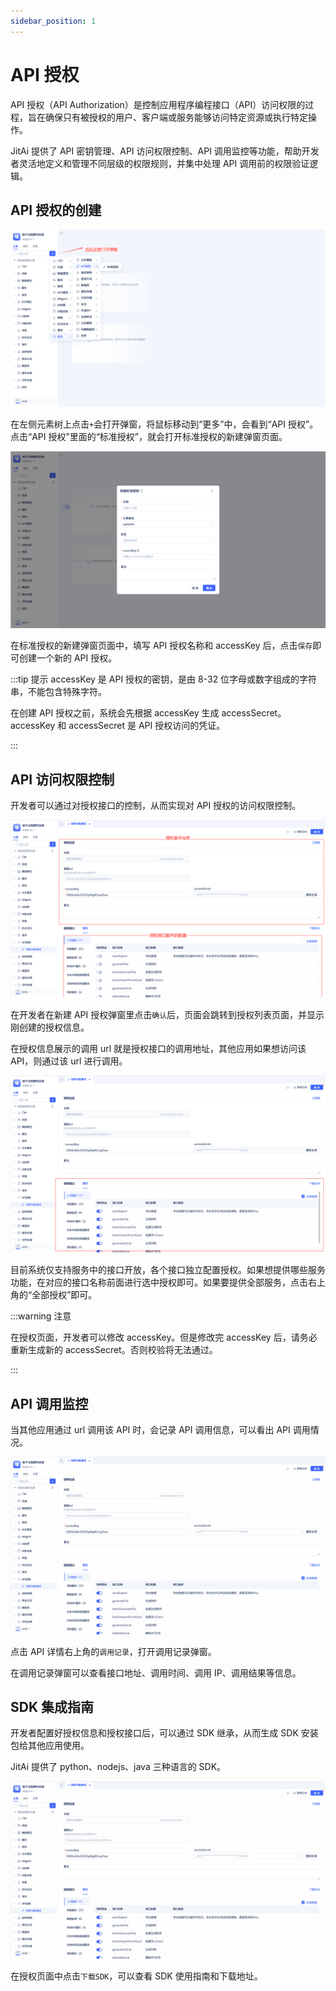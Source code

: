 ```yaml
---
sidebar_position: 1
---
```


# API 授权

API 授权（API Authorization）是控制应用程序编程接口（API）访问权限的过程，旨在确保只有被授权的用户、客户端或服务能够访问特定资源或执行特定操作。

JitAi 提供了 API 密钥管理、API 访问权限控制、API 调用监控等功能，帮助开发者灵活地定义和管理不同层级的权限规则，并集中处理 API 调用前的权限验证逻辑。

## API 授权的创建

![API 授权的创建](./img/api_2025-08-26_15-21-40.png)

在左侧元素树上点击`+`会打开弹窗，将鼠标移动到“更多”中，会看到“API 授权”。点击“API 授权”里面的“标准授权”，就会打开标准授权的新建弹窗页面。

![API 新建弹窗](./img/api_2025-08-26_15-26-59.png)

在标准授权的新建弹窗页面中，填写 API 授权名称和 accessKey 后，点击`保存`即可创建一个新的 API 授权。

:::tip 提示
accessKey 是 API 授权的密钥，是由 8-32 位字母或数字组成的字符串，不能包含特殊字符。

在创建 API 授权之前，系统会先根据 accessKey 生成 accessSecret。accessKey 和 accessSecret 是 API 授权访问的凭证。

:::

## API 访问权限控制

开发者可以通过对授权接口的控制，从而实现对 API 授权的访问权限控制。

![授权编辑](./img/api_2025-08-26_15-38-56.png)

在开发者在新建 API 授权弹窗里点击`确认`后，页面会跳转到授权列表页面，并显示刚创建的授权信息。

在授权信息展示的调用 url 就是授权接口的调用地址，其他应用如果想访问该 API，则通过该 url 进行调用。

![授权列表](./img/api_2025-08-26_15-44-40.png)

目前系统仅支持服务中的接口开放，各个接口独立配置授权。如果想提供哪些服务功能，在对应的接口名称前面进行选中授权即可。如果要提供全部服务，点击右上角的“全部授权”即可。

:::warning 注意

在授权页面，开发者可以修改 accessKey。但是修改完 accessKey 后，请务必重新生成新的 accessSecret。否则校验将无法通过。

:::

## API 调用监控

当其他应用通过 url 调用该 API 时，会记录 API 调用信息，可以看出 API 调用情况。

![调用记录](./img/api_2025-08-26_15-50-10.gif)

点击 API 详情右上角的`调用记录`，打开调用记录弹窗。

在调用记录弹窗可以查看接口地址、调用时间、调用 IP、调用结果等信息。

## SDK 集成指南

开发者配置好授权信息和授权接口后，可以通过 SDK 继承，从而生成 SDK 安装包给其他应用使用。

JitAi 提供了 python、nodejs、java 三种语言的 SDK。

![SDK 集成](./img/api_2025-08-26_15-55-36.gif)

在授权页面中点击`下载SDK`，可以查看 SDK 使用指南和下载地址。
